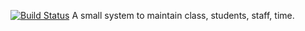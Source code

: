 [![Build Status](https://dev.azure.com/johnpaulk/alpha/_apis/build/status/attendance-management-client?branchName=master)](https://dev.azure.com/johnpaulk/alpha/_build/latest?definitionId=1?branchName=master)
A small system to maintain class, students, staff, time.
